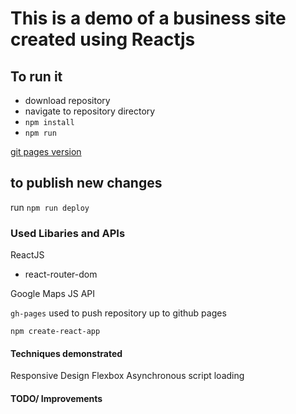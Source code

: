 # This is a demo of a business site created using Reactjs

## To run it

- download repository
- navigate to repository directory
- `npm install`
- `npm run`

[git pages version](https://naiyachiri.github.io/business-info-site/)

## to publish new changes

run `npm run deploy`

### Used Libaries and APIs

ReactJS

- react-router-dom

Google Maps JS API

`gh-pages` used to push repository up to github pages

`npm create-react-app`

#### Techniques demonstrated

Responsive Design
Flexbox
Asynchronous script loading

#### TODO/ Improvements